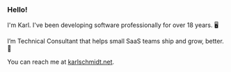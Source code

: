 ### Hello!

I'm Karl. I've been developing software professionally for over 18 years. 🖥 

I’m Technical Consultant that helps small SaaS teams ship and grow, better. 🔭

You can reach me at [karlschmidt.net](https://www.karlschmidt.net).

<!--
**kschmidtdev/kschmidtdev** is a ✨ _special_ ✨ repository because its `README.md` (this file) appears on your GitHub profile.

Here are some ideas to get you started:

- 🔭 I’m currently working on ...
- 🌱 I’m currently learning ...
- 👯 I’m looking to collaborate on ...
- 🤔 I’m looking for help with ...
- 💬 Ask me about ...
- 📫 How to reach me: ...
- 😄 Pronouns: ...
- ⚡ Fun fact: ...
-->
